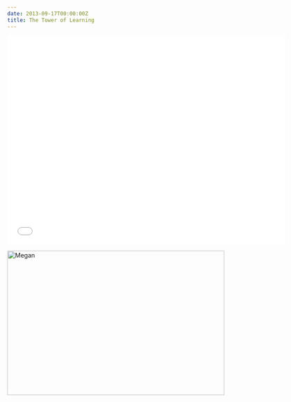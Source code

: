 ```yaml
---
date: 2013-09-17T00:00:00Z
title: The Tower of Learning
---
```


<iframe width="640" height="480" src="//www.youtube.com/embed/wBCxsHLhV3c" frameborder="0" allowfullscreen></iframe>
<p style="text-align: left;"><a title="Megan by a monkey with a mirror, on Flickr" href="http://www.flickr.com/photos/monkeywithamirror/9782529461/"><img alt="Megan" src="http://farm8.staticflickr.com/7343/9782529461_8a76699c16.jpg" width="500" height="333" /></a></p>
